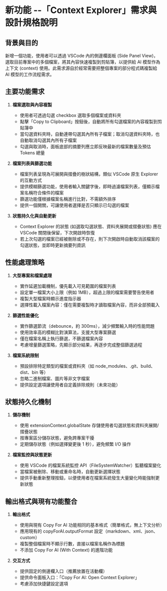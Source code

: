 # 新功能 --「Context Explorer」需求與設計規格說明

## 背景與目的

新增一個功能，使用者可以透過 VSCode 內的側邊欄面板 (Side Panel View)，選取目前專案中的多個檔案，將其內容快速複製到剪貼簿，以提供給 AI 模型作為上下文 (context) 使用。此需求源自於經常需要把整個專案的部分程式碼複製給 AI 模型的工作流程需求。

## 主要功能需求

1. **檔案選取與內容複製**
   - 使用者可透過勾選 checkbox 選取多個檔案或資料夾
   - 點擊「Copy to Clipboard」按鈕後，自動將所有勾選檔案的內容複製到剪貼簿中
   - 當勾選資料夾時，自動連帶勾選其內所有子檔案；取消勾選資料夾時，也自動取消勾選其內所有子檔案
   - 勾選與取消時，面板底部的摘要列應立即反映最新的檔案數量及預估 Tokens 總量

2. **檔案列表與篩選功能**
   - 檔案列表呈現為可展開與摺疊的樹狀結構，類似 VSCode 原生 Explorer 的互動方式
   - 提供模糊篩選功能，使用者輸入關鍵字後，即時過濾檔案列表，僅顯示檔案名稱符合條件的檔案
   - 篩選功能僅根據檔案名稱進行比對，不需額外排序
   - 提供一個開關，可讓使用者選擇是否只顯示已勾選的檔案

3. **狀態持久化與自動更新**
   - Context Explorer 的狀態 (如選取勾選狀態、資料夾展開或摺疊狀態) 應在 VSCode 關閉後保留，下次開啟時恢復
   - 若上次勾選的檔案已經被刪除或不存在，則下次開啟時自動取消該檔案的勾選狀態，並即時更新摘要列資訊

## 性能處理策略

1. **大型專案和檔案處理**
   - 實作延遲加載機制，優先載入可見範圍的檔案列表
   - 設定單一檔案大小上限（例如 1MB），超過上限的檔案需要警告使用者
   - 複製大型檔案時顯示進度指示器
   - 選擇性載入檔案內容：僅在需要複製時才讀取檔案內容，而非全部預載入

2. **篩選性能優化**
   - 實作篩選節流（debounce，約 300ms），減少頻繁輸入時的性能問題
   - 使用效率高的模糊比對演算法，支援大型專案篩選
   - 僅在檔案名稱上執行篩選，不篩選檔案內容
   - 考慮增量篩選策略，先顯示部分結果，再逐步完成整個篩選過程

3. **檔案系統限制**
   - 預設排除特定類型的檔案或資料夾（如 node_modules、.git、build、dist、bin 等）
   - 忽略二進制檔案、圖片等非文字檔案
   - 提供設定選項讓使用者自定義排除規則（未來功能）

## 狀態持久化機制

1. **儲存機制**
   - 使用 extensionContext.globalState 存儲使用者勾選狀態和資料夾展開/摺疊狀態
   - 按專案區分儲存狀態，避免跨專案干擾
   - 定期儲存狀態（例如選擇變更後 1 秒），避免頻繁 I/O 操作

2. **檔案監控與狀態更新**
   - 使用 VSCode 的檔案系統監控 API（FileSystemWatcher）監聽檔案變化
   - 當檔案被刪除、移動或重命名時，自動更新選擇狀態
   - 提供手動重新整理按鈕，以便使用者在檔案系統發生大量變化時能強制更新狀態

## 輸出格式與現有功能整合

1. **輸出格式**
   - 使用與現有 Copy For AI 功能相同的基本格式（簡單格式，無上下文分析）
   - 應用現有的 copyForAI.outputFormat 設定（markdown、xml、json、custom）
   - 複製整個檔案時不顯示行數，直接以檔案名稱作為標題
   - 不添加 Copy For AI (With Context) 的進階功能

2. **交互方式**
   - 提供固定的側邊欄入口（推薦放置在活動欄）
   - 提供命令面板入口：「Copy For AI: Open Context Explorer」
   - 考慮添加快捷鍵設定選項
